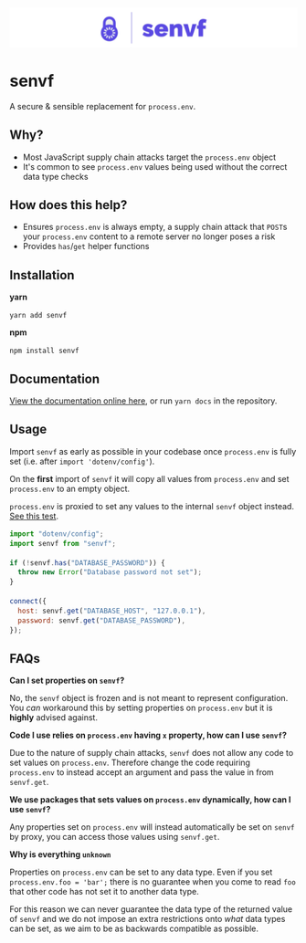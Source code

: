 ![logo](https://github.com/connorjburton/senvf/blob/master/logo.jpg)

# senvf

A secure & sensible replacement for `process.env`.

## Why?

- Most JavaScript supply chain attacks target the `process.env` object
- It's common to see `process.env` values being used without the correct data type checks

## How does this help?

- Ensures `process.env` is always empty, a supply chain attack that `POST`s your `process.env` content to a remote server no longer poses a risk
- Provides `has`/`get` helper functions

## Installation

**yarn**

`yarn add senvf`

**npm**

`npm install senvf`

## Documentation

[View the documentation online here](https://connorjburton.github.io/senvf), or run `yarn docs` in the repository.

## Usage

Import `senvf` as early as possible in your codebase once `process.env` is fully set (i.e. after `import 'dotenv/config'`).

On the **first** import of `senvf` it will copy all values from `process.env` and set `process.env` to an empty object.

`process.env` is proxied to set any values to the internal `senvf` object instead. [See this test](https://github.com/connorjburton/senvf/blob/master/index.test.ts#L25).

```javascript
import "dotenv/config";
import senvf from "senvf";

if (!senvf.has("DATABASE_PASSWORD")) {
  throw new Error("Database password not set");
}

connect({
  host: senvf.get("DATABASE_HOST", "127.0.0.1"),
  password: senvf.get("DATABASE_PASSWORD"),
});
```

## FAQs

**Can I set properties on `senvf`?**

No, the `senvf` object is frozen and is not meant to represent configuration. You _can_ workaround this by setting properties on `process.env` but it is **highly** advised against.

**Code I use relies on `process.env` having `x` property, how can I use `senvf`?**

Due to the nature of supply chain attacks, `senvf` does not allow any code to set values on `process.env`. Therefore change the code requiring `process.env` to instead accept an argument and pass the value in from `senvf.get`.

**We use packages that sets values on `process.env` dynamically, how can I use `senvf`?**

Any properties set on `process.env` will instead automatically be set on `senvf` by proxy, you can access those values using `senvf.get`.

**Why is everything `unknown`**

Properties on `process.env` can be set to any data type. Even if you set `process.env.foo = 'bar';` there is no guarantee when you come to read `foo` that other code has not set it to another data type.

For this reason we can never guarantee the data type of the returned value of `senvf` and we do not impose an extra restrictions onto _what_ data types can be set, as we aim to be as backwards compatible as possible.

